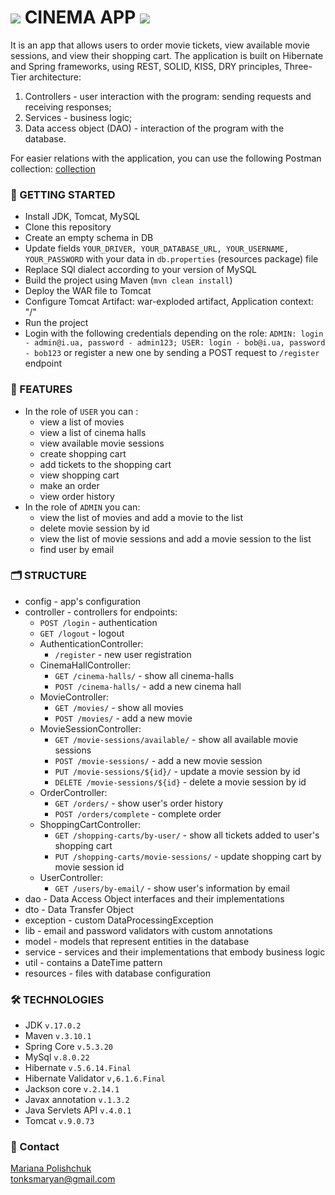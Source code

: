 # ![](https://cdn-icons-png.flaticon.com/64/2445/2445320.png) CINEMA APP ![](https://cdn-icons-png.flaticon.com/64/2445/2445320.png)

It is an app that allows users to order movie tickets, view available movie sessions, and view their shopping cart. The application is built on Hibernate and Spring frameworks, using REST, SOLID, KISS, DRY principles, Three-Tier architecture:
1. Controllers - user interaction with the program: sending requests and receiving responses;
2. Services - business logic;
3. Data access object (DAO) - interaction of the program with the database.

For easier relations with the application, you can use the following Postman collection: [collection](https://www.postman.com/spacecraft-explorer-61698248/workspace/cinema-app/collection/27153723-05ae1d13-0b1b-4c20-82a4-dfa65e83b91f?action=share&creator=27153723)

### 📌 GETTING STARTED
- Install JDK, Tomcat, MySQL
- Clone this repository
- Create an empty schema in DB
- Update fields `YOUR_DRIVER, YOUR_DATABASE_URL, YOUR_USERNAME, YOUR_PASSWORD` with your data in `db.properties` (resources package) file
- Replace SQl dialect according to your version of MySQL
- Build the project using Maven (`mvn clean install`)
- Deploy the WAR file to Tomcat
- Configure Tomcat Artifact: war-exploded artifact, Application context: "/"
- Run the project
- Login with the following credentials depending on the role: `ADMIN: login - admin@i.ua, password - admin123; USER: login - bob@i.ua, password - bob123` or register a new one by sending a POST request to `/register` endpoint

### 🎉 FEATURES
- In the role of `USER` you can :
   - view a list of movies
   - view a list of cinema halls
   - view available movie sessions
   - create shopping cart
   - add tickets to the shopping cart
   - view shopping cart
   - make an order
   - view order history
- In the role of `ADMIN` you can:
   - view the list of movies and add a movie to the list
   - delete movie session by id
   - view the list of movie sessions and add a movie session to the list
   - find user by email



### 🗂 STRUCTURE
- config - app's configuration
- controller - controllers for endpoints:
  - `POST /login` - authentication
  - `GET /logout` - logout
  - AuthenticationController:
      - `/register` - new user registration
  - CinemaHallController:
      - `GET /cinema-halls/` - show all cinema-halls
      - `POST /cinema-halls/` - add a new cinema hall
  - MovieController: 
      - `GET /movies/` - show all movies
      - `POST /movies/` - add a new movie
  - MovieSessionController: 
      - `GET /movie-sessions/available/` - show all available movie sessions
      - `POST /movie-sessions/` - add a new movie session
      - `PUT /movie-sessions/${id}/` - update a movie session by id
      - `DELETE /movie-sessions/${id}` - delete a movie session by id
  - OrderController:
      - `GET /orders/` - show user's order history
      - `POST /orders/complete` - complete order
  - ShoppingCartController:
      - `GET /shopping-carts/by-user/` - show all tickets added to user's shopping cart
      - `PUT /shopping-carts/movie-sessions/` -  update shopping cart by movie session id
  - UserController:
      - `GET /users/by-email/` - show user's information by email
- dao - Data Access Object interfaces and their implementations
- dto - Data Transfer Object
- exception - custom DataProcessingException
- lib - email and password validators with custom annotations
- model - models that represent entities in the database
- service - services and their implementations that embody business logic
- util - contains a DateTime pattern
- resources - files with database configuration

### 🛠 TECHNOLOGIES
- JDK `v.17.0.2` 
- Maven `v.3.10.1`
- Spring Core `v.5.3.20`
- MySql `v.8.0.22`
- Hibernate `v.5.6.14.Final`
- Hibernate Validator `v,6.1.6.Final`
- Jackson core `v.2.14.1`
- Javax annotation `v.1.3.2`
- Java Servlets API `v.4.0.1`
- Tomcat `v.9.0.73`


### 📩 Contact
[Mariana Polishchuk](https://www.linkedin.com/in/mariana-polishchuk-42b049206/) <br>
tonksmaryan@gmail.com